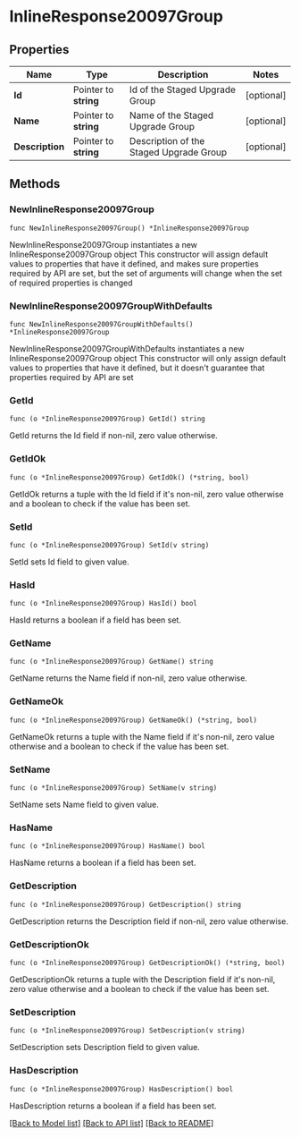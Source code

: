 # InlineResponse20097Group

## Properties

Name | Type | Description | Notes
------------ | ------------- | ------------- | -------------
**Id** | Pointer to **string** | Id of the Staged Upgrade Group | [optional] 
**Name** | Pointer to **string** | Name of the Staged Upgrade Group | [optional] 
**Description** | Pointer to **string** | Description of the Staged Upgrade Group | [optional] 

## Methods

### NewInlineResponse20097Group

`func NewInlineResponse20097Group() *InlineResponse20097Group`

NewInlineResponse20097Group instantiates a new InlineResponse20097Group object
This constructor will assign default values to properties that have it defined,
and makes sure properties required by API are set, but the set of arguments
will change when the set of required properties is changed

### NewInlineResponse20097GroupWithDefaults

`func NewInlineResponse20097GroupWithDefaults() *InlineResponse20097Group`

NewInlineResponse20097GroupWithDefaults instantiates a new InlineResponse20097Group object
This constructor will only assign default values to properties that have it defined,
but it doesn't guarantee that properties required by API are set

### GetId

`func (o *InlineResponse20097Group) GetId() string`

GetId returns the Id field if non-nil, zero value otherwise.

### GetIdOk

`func (o *InlineResponse20097Group) GetIdOk() (*string, bool)`

GetIdOk returns a tuple with the Id field if it's non-nil, zero value otherwise
and a boolean to check if the value has been set.

### SetId

`func (o *InlineResponse20097Group) SetId(v string)`

SetId sets Id field to given value.

### HasId

`func (o *InlineResponse20097Group) HasId() bool`

HasId returns a boolean if a field has been set.

### GetName

`func (o *InlineResponse20097Group) GetName() string`

GetName returns the Name field if non-nil, zero value otherwise.

### GetNameOk

`func (o *InlineResponse20097Group) GetNameOk() (*string, bool)`

GetNameOk returns a tuple with the Name field if it's non-nil, zero value otherwise
and a boolean to check if the value has been set.

### SetName

`func (o *InlineResponse20097Group) SetName(v string)`

SetName sets Name field to given value.

### HasName

`func (o *InlineResponse20097Group) HasName() bool`

HasName returns a boolean if a field has been set.

### GetDescription

`func (o *InlineResponse20097Group) GetDescription() string`

GetDescription returns the Description field if non-nil, zero value otherwise.

### GetDescriptionOk

`func (o *InlineResponse20097Group) GetDescriptionOk() (*string, bool)`

GetDescriptionOk returns a tuple with the Description field if it's non-nil, zero value otherwise
and a boolean to check if the value has been set.

### SetDescription

`func (o *InlineResponse20097Group) SetDescription(v string)`

SetDescription sets Description field to given value.

### HasDescription

`func (o *InlineResponse20097Group) HasDescription() bool`

HasDescription returns a boolean if a field has been set.


[[Back to Model list]](../README.md#documentation-for-models) [[Back to API list]](../README.md#documentation-for-api-endpoints) [[Back to README]](../README.md)


